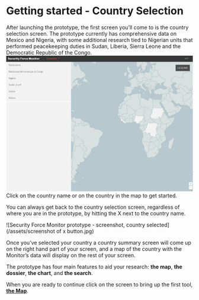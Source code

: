 # Getting started - Country Selection

After launching the prototype, the first screen you’ll come to is the country selection screen. The prototype currently has comprehensive data on Mexico and Nigeria, with some additional research tied to Nigerian units that performed peacekeeping duties in Sudan, Liberia, Sierra Leone and the Democratic Republic of the Congo. ![Security Force Monitor prototype - screenshot of world map](/assets/coutnryselection.jpg)Click on the country name or on the country in the map to get started.

You can always get back to the country selection screen, regardless of where you are in the prototype, by hitting the X next to the country name.

![Security Force Monitor prototype - screenshot, country selected](/assets/screenshot of x button.jpg)

Once you’ve selected your country a country summary screen will come up on the right hand part of your screen, and a map of the country with the Monitor’s data will display on the rest of your screen.

The prototype has four main features to aid your research: **the map**, **the dossier**, **the chart**, and **the search**.

When you are ready to continue click on the screen to bring up the first tool, [**the Map**](//map.md).


